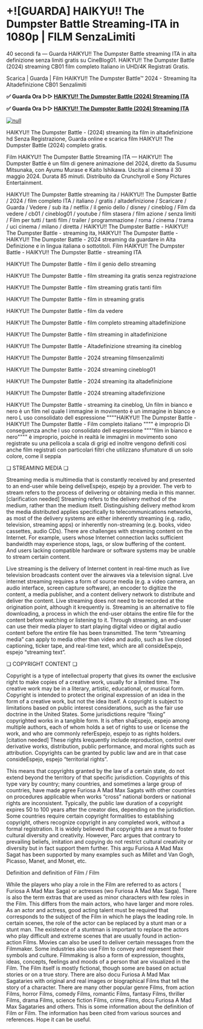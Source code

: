 # +![GUARDA] HAIKYU!! The Dumpster Battle Streaming-ITA in 1080p | FILM SenzaLimiti

40 secondi fa — Guarda HAIKYU!! The Dumpster Battle streaming ITA in alta definizione senza limiti gratis su CineBlog01. HAIKYU!! The Dumpster Battle (2024) streaming CB01 film completo Italiano in UHD/4K Registrati Gratis.

Scarica | Guarda | Film HAIKYU!! The Dumpster Battle™ 2024 - Streaming Ita Altadefinizione CB01 Senzalimiti

**✅ Guarda Ora ▷▷ [HAIKYU!! The Dumpster Battle (2024) Streaming ITA](https://t.co/g4UMnjbz7e)**

**✅ Guarda Ora ▷▷ [HAIKYU!! The Dumpster Battle (2024) Streaming ITA](https://t.co/g4UMnjbz7e)**

[![null](https://static.wixstatic.com/media/855a25_043b5abeb4ae4d35ac003198e7fe56ed~mv2.gif)](https://t.co/g4UMnjbz7e)

HAIKYU!! The Dumpster Battle - (2024) streaming ita film in altadefinizione hd Senza Registrazione, Guarda online e scarica film HAIKYU!! The Dumpster Battle (2024) completo gratis.

Film HAIKYU!! The Dumpster Battle Streaming ITA — HAIKYU!! The Dumpster Battle è un film di genere animazione del 2024, diretto da Susumu Mitsunaka, con Ayumu Murase e Kaito Ishikawa. Uscita al cinema il 30 maggio 2024. Durata 85 minuti. Distribuito da Crunchyroll e Sony Pictures Entertainment.

HAIKYU!! The Dumpster Battle streaming ita / HAIKYU!! The Dumpster Battle / 2024 / film completo ITA / italiano / gratis / altadefinizione / Scaricare / Guarda / Vedere / sub ita / netflix / il genio dello / disney / cineblog / Film da vedere / cb01 / cineblog01 / youtube / film stasera / film azione / senza limiti / Film per tutti / tanti film / trailer / programmazione / roma / cinema / trama / uci cinema / milano / diretta / HAIKYU!! The Dumpster Battle - HAIKYU!! The Dumpster Battle - streaming ita, HAIKYU!! The Dumpster Battle - HAIKYU!! The Dumpster Battle - 2024 streaming da guardare in Alta Definizione e in lingua italiana o sottotitoli. Film HAIKYU!! The Dumpster Battle - HAIKYU!! The Dumpster Battle - streaming ITA

HAIKYU!! The Dumpster Battle - film il genio dello streaming

HAIKYU!! The Dumpster Battle - film streaming ita gratis senza registrazione

HAIKYU!! The Dumpster Battle - film streaming gratis tanti film

HAIKYU!! The Dumpster Battle - film in streaming gratis

HAIKYU!! The Dumpster Battle - film da vedere

HAIKYU!! The Dumpster Battle - film completo streaming altadefinizione

HAIKYU!! The Dumpster Battle - film streaming in altadefinizione

HAIKYU!! The Dumpster Battle - Altadefinizione streaming ita cineblog

HAIKYU!! The Dumpster Battle - 2024 streaming filmsenzalimiti

HAIKYU!! The Dumpster Battle - 2024 streaming cineblog01

HAIKYU!! The Dumpster Battle - 2024 streaming ita altadefinizione

HAIKYU!! The Dumpster Battle - 2024 streaming altadefinizione

HAIKYU!! The Dumpster Battle - streaming ita cineblog, Un film in bianco e nero è un film nel quale l immagine in movimento è un immagine in bianco e nero L uso consolidato dell espressione """"HAIKYU!! The Dumpster Battle - HAIKYU!! The Dumpster Battle - Film completo italiano """" è improprio Di conseguenza anche l uso consolidato dell espressione """"film in bianco e nero"""" è improprio, poiché in realtà le immagini in movimento sono registrate su una pellicola a scala di grigi ed inoltre vengono definiti così anche film registrati con particolari filtri che utilizzano sfumature di un solo colore, come il seppia

❏ STREAMING MEDIA ❏

Streaming media is multimedia that is constantly received by and presented to an end-user while being deliveEspejo, espejo by a provider. The verb to stream refers to the process of delivering or obtaining media in this manner.[clarification needed] Streaming refers to the delivery method of the medium, rather than the medium itself. Distinguishing delivery method krom the media distributed applies specifically to telecommunications networks, as most of the delivery systems are either inherently streaming (e.g. radio, television, streaming apps) or inherently non-streaming (e.g. books, video cassettes, audio CDs). There are challenges with streaming content on the Internet. For example, users whose Internet connection lacks sufficient bandwidth may experience stops, lags, or slow buffering of the content. And users lacking compatible hardware or software systems may be unable to stream certain content.

Live streaming is the delivery of Internet content in real-time much as live television broadcasts content over the airwaves via a television signal. Live internet streaming requires a form of source media (e.g. a video camera, an audio interface, screen capture software), an encoder to digitize the content, a media publisher, and a content delivery network to distribute and deliver the content. Live streaming does not need to be recorded at the origination point, although it krequently is. Streaming is an alternative to file downloading, a process in which the end-user obtains the entire file for the content before watching or listening to it. Through streaming, an end-user can use their media player to start playing digital video or digital audio content before the entire file has been transmitted. The term “streaming media” can apply to media other than video and audio, such as live closed captioning, ticker tape, and real-time text, which are all consideEspejo, espejo “streaming text”.

❏ COPYRIGHT CONTENT ❏

Copyright is a type of intellectual property that gives its owner the exclusive right to make copies of a creative work, usually for a limited time. The creative work may be in a literary, artistic, educational, or musical form. Copyright is intended to protect the original expression of an idea in the form of a creative work, but not the idea itself. A copyright is subject to limitations based on public interest considerations, such as the fair use doctrine in the United States. Some jurisdictions require “fixing” copyrighted works in a tangible form. It is often shaEspejo, espejo among multiple authors, each of whom holds a set of rights to use or license the work, and who are commonly referEspejo, espejo to as rights holders.[citation needed] These rights krequently include reproduction, control over derivative works, distribution, public performance, and moral rights such as attribution. Copyrights can be granted by public law and are in that case consideEspejo, espejo “territorial rights”.

This means that copyrights granted by the law of a certain state, do not extend beyond the territory of that specific jurisdiction. Copyrights of this type vary by country; many countries, and sometimes a large group of countries, have made agree Furiosa A Mad Max Sagats with other countries on procedures applicable when works “cross” national borders or national rights are inconsistent. Typically, the public law duration of a copyright expires 50 to 100 years after the creator dies, depending on the jurisdiction. Some countries require certain copyright formalities to establishing copyright, others recognize copyright in any completed work, without a formal registration. It is widely believed that copyrights are a must to foster cultural diversity and creativity. However, Parc argues that contrary to prevailing beliefs, imitation and copying do not restrict cultural creativity or diversity but in fact support them further. This argu Furiosa A Mad Max Sagat has been supported by many examples such as Millet and Van Gogh, Picasso, Manet, and Monet, etc.

Definition and definition of Film / Film

While the players who play a role in the Film are referred to as actors ( Furiosa A Mad Max Saga) or actresses (wo Furiosa A Mad Max Saga). There is also the term extras that are used as minor characters with few roles in the Film. This differs from the main actors, who have larger and more roles. As an actor and actress, good acting talent must be required that corresponds to the subject of the Film in which he plays the leading role. In certain scenes, the role of the actor can be replaced by a stunt man or a stunt man. The existence of a stuntman is important to replace the actors who play difficult and extreme scenes that are usually found in action-action Films. Movies can also be used to deliver certain messages from the Filmmaker. Some industries also use Film to convey and represent their symbols and culture. Filmmaking is also a form of expression, thoughts, ideas, concepts, feelings and moods of a person that are visualized in the Film. The Film itself is mostly fictional, though some are based on actual stories or on a true story. There are also docu Furiosa A Mad Max Sagataries with original and real images or biographical Films that tell the story of a character. There are many other popular genre Films, from action Films, horror Films, comedy Films, romantic Films, fantasy Films, thriller Films, drama Films, science fiction Films, crime Films, docu Furiosa A Mad Max Sagataries and others. This is some information about the definition of Film or Film. The information has been cited from various sources and references. Hope it can be useful.
